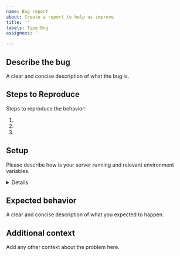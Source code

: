 ```yaml
---
name: Bug report
about: Create a report to help us improve
title: ''
labels: Type:Bug
assignees: ''

---
```


## Describe the bug

A clear and concise description of what the bug is.

## Steps to Reproduce

Steps to reproduce the behavior:

1.
2.
3.

## Setup

Please describe how is your server running and relevant environment variables.

<details>
<p>

```console
OCIS_VERSION=vX.X.X
BRANCH=vX.X.X
STORAGE_FRONTEND_UPLOAD_DISABLE_TUS=false
```

</p>
</details>

## Expected behavior
A clear and concise description of what you expected to happen.

## Additional context
Add any other context about the problem here.
